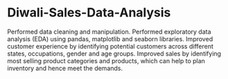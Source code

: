 # Diwali-Sales-Data-Analysis
Performed data cleaning and manipulation.
Performed exploratory data analysis (EDA) using pandas, matplotlib and seaborn libraries. 
Improved customer experience by identifying potential customers across different states, occupations, gender and age groups.
Improved sales by identifying most selling product categories and products, which can help to plan inventory and hence meet the demands.
